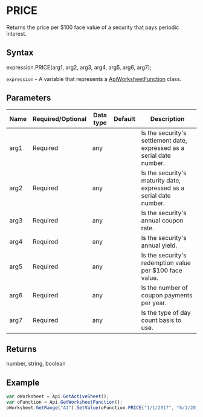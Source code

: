 # PRICE

Returns the price per $100 face value of a security that pays periodic interest.

## Syntax

expression.PRICE(arg1, arg2, arg3, arg4, arg5, arg6, arg7);

`expression` - A variable that represents a [ApiWorksheetFunction](../ApiWorksheetFunction.md) class.

## Parameters

| **Name** | **Required/Optional** | **Data type** | **Default** | **Description** |
| ------------- | ------------- | ------------- | ------------- | ------------- |
| arg1 | Required | any |  | Is the security's settlement date, expressed as a serial date number. |
| arg2 | Required | any |  | Is the security's maturity date, expressed as a serial date number. |
| arg3 | Required | any |  | Is the security's annual coupon rate. |
| arg4 | Required | any |  | Is the security's annual yield. |
| arg5 | Required | any |  | Is the security's redemption value per $100 face value. |
| arg6 | Required | any |  | Is the number of coupon payments per year. |
| arg7 | Required | any |  | Is the type of day count basis to use. |

## Returns

number, string, boolean

## Example



```javascript
var oWorksheet = Api.GetActiveSheet();
var oFunction = Api.GetWorksheetFunction();
oWorksheet.GetRange("A1").SetValue(oFunction.PRICE("1/1/2017", "6/1/2019", 0.05, 0.09, 105, 2));
```
